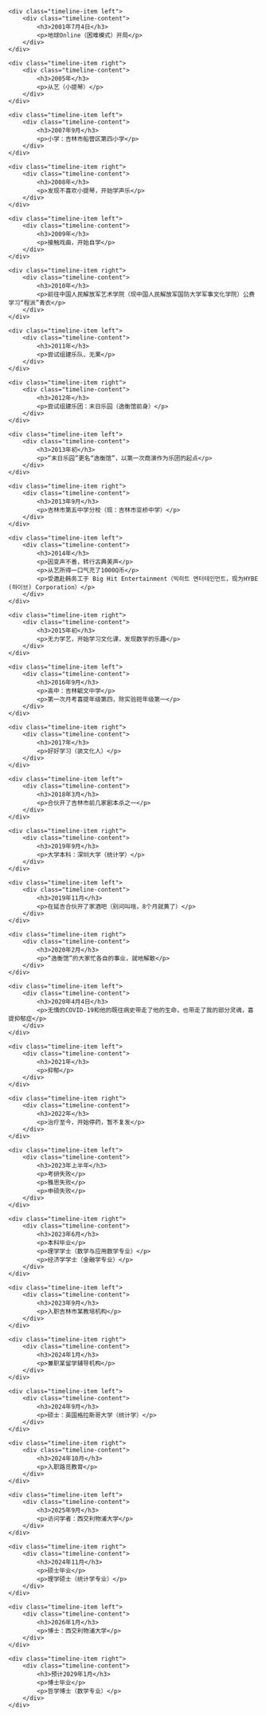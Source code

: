 <!-- <!DOCTYPE html> -->
<html>
<head>
<style>
.timeline {
    position: relative;
    max-width: 1200px;
    margin: 0 auto;
}

<!-- /* 时间轴竖线 */ -->
.timeline::after {
    content: '';
    position: absolute;
    width: 6px;
    background-color:rgb(160, 160, 160);
    top: 0;
    bottom: 0;
    left: 50%;
    margin-left: -3px;
}

<!-- /* 时间轴容器 */ -->
.timeline-item {
    padding: 10px 40px;
    position: relative;
    background-color: inherit;
    width: 50%;
}

<!-- /* 时间轴内容框 */ -->
.timeline-content {
    padding: 20px 30px;
    background-color: white;
    position: relative;
    border-radius: 6px;
    border: 1px solid #ddd;
    box-shadow: 0 2px 4px rgba(0,0,0,0.1);
}

<!-- /* 左侧对齐 */ -->
.left {
    left: 0;
}

<!-- /* 右侧对齐 */ -->
.right {
    left: 50%;
}

<!-- /* 时间轴圆点 */ -->
.timeline-item::after {
    content: '';
    position: absolute;
    width: 25px;
    height: 25px;
    right: -12px;
    background-color: white;
    border: 4px solid #000000;
    top: 15px;
    border-radius: 50%;
    z-index: 1;
}

.right::after {
    left: -12px;
}

<!-- /* 响应式布局 */ -->
@media screen and (max-width: 600px) {
    .timeline::after {
        left: 31px;
    }

    .timeline-item {
        width: 100%;
        padding-left: 70px;
        padding-right: 25px;
    }

    .timeline-item::before {
        left: 60px;
    }

    .left::after, .right::after {
        left: 15px;
    }

    .right {
        left: 0%;
    }
}
</style>
</head>
<body>

<div class="timeline">

    <div class="timeline-item left">
        <div class="timeline-content">
            <h3>2001年7月4日</h3>
            <p>地球Online（困难模式）开局</p>
        </div>
    </div>

    <div class="timeline-item right">
        <div class="timeline-content">
            <h3>2005年</h3>
            <p>从艺（小提琴）</p>
        </div>
    </div>

    <div class="timeline-item left">
        <div class="timeline-content">
            <h3>2007年9月</h3>
            <p>小学：吉林市船营区第四小学</p>
        </div>
    </div>

    <div class="timeline-item right">
        <div class="timeline-content">
            <h3>2008年</h3>
            <p>发现不喜欢小提琴，开始学声乐</p>
        </div>
    </div>

    <div class="timeline-item left">
        <div class="timeline-content">
            <h3>2009年</h3>
            <p>接触戏曲，开始自学</p>
        </div>
    </div>

    <div class="timeline-item right">
        <div class="timeline-content">
            <h3>2010年</h3>
            <p>前往中国人民解放军艺术学院（现中国人民解放军国防大学军事文化学院）公费学习“程派”青衣</p>
        </div>
    </div>

    <div class="timeline-item left">
        <div class="timeline-content">
            <h3>2011年</h3>
            <p>尝试组建乐队，无果</p>
        </div>
    </div>

    <div class="timeline-item right">
        <div class="timeline-content">
            <h3>2012年</h3>
            <p>尝试组建乐团：末日乐园（逸衡馆前身）</p>
        </div>
    </div>

    <div class="timeline-item left">
        <div class="timeline-content">
            <h3>2013年初</h3>
            <p>“末日乐园”更名“逸衡馆”，以第一次商演作为乐团的起点</p>
        </div>
    </div>

    <div class="timeline-item right">
        <div class="timeline-content">
            <h3>2013年9月</h3>
            <p>吉林市第五中学分校（现：吉林市亚桥中学）</p>
        </div>
    </div>

    <div class="timeline-item left">
        <div class="timeline-content">
            <h3>2014年</h3>
            <p>因变声不善，转行古典美声</p>
            <p>从艺所得一口气充了1000Q币</p>
            <p>受邀赴韩务工于 Big Hit Entertainment（빅히트 엔터테인먼트，现为HYBE (하이브) Corporation）</p>
        </div>
    </div>

    <div class="timeline-item right">
        <div class="timeline-content">
            <h3>2015年初</h3>
            <p>无力学艺，开始学习文化课，发现数学的乐趣</p>
        </div>
    </div>

    <div class="timeline-item left">
        <div class="timeline-content">
            <h3>2016年9月</h3>
            <p>高中：吉林毓文中学</p>
            <p>第一次月考喜提年级第四，除实验班年级第一</p>
        </div>
    </div>

    <div class="timeline-item right">
        <div class="timeline-content">
            <h3>2017年</h3>
            <p>好好学习（装文化人）</p>
        </div>
    </div>

    <div class="timeline-item left">
        <div class="timeline-content">
            <h3>2018年3月</h3>
            <p>合伙开了吉林市前几家剧本杀之一</p>
        </div>
    </div>

    <div class="timeline-item right">
        <div class="timeline-content">
            <h3>2019年9月</h3>
            <p>大学本科：深圳大学（统计学）</p>
        </div>
    </div>

    <div class="timeline-item left">
        <div class="timeline-content">
            <h3>2019年11月</h3>
            <p>在延吉合伙开了家酒吧（别问叫啥，8个月就黄了）</p>
        </div>
    </div>

    <div class="timeline-item right">
        <div class="timeline-content">
            <h3>2020年2月</h3>
            <p>“逸衡馆”的大家忙各自的事业，就地解散</p>
        </div>
    </div>

    <div class="timeline-item left">
        <div class="timeline-content">
            <h3>2020年4月4日</h3>
            <p>无情的COVID-19和他的既往病史带走了他的生命，也带走了我的部分灵魂，喜提抑郁症</p>
        </div>
    </div>

    <div class="timeline-item left">
        <div class="timeline-content">
            <h3>2021年</h3>
            <p>抑郁</p>
        </div>
    </div>

    <div class="timeline-item right">
        <div class="timeline-content">
            <h3>2022年</h3>
            <p>治疗至今，开始停药，暂不复发</p>
        </div>
    </div>

    <div class="timeline-item left">
        <div class="timeline-content">
            <h3>2023年上半年</h3>
            <p>考研失败</p>
            <p>雅思失败</p>
            <p>申硕失败</p>
        </div>
    </div>

    <div class="timeline-item right">
        <div class="timeline-content">
            <h3>2023年6月</h3>
            <p>本科毕业</p>
            <p>理学学士（数学与应用数学专业）</p>
            <p>经济学学士（金融学专业）</p>
        </div>
    </div>

    <div class="timeline-item left">
        <div class="timeline-content">
            <h3>2023年9月</h3>
            <p>入职吉林市某教培机构</p>
        </div>
    </div>

    <div class="timeline-item right">
        <div class="timeline-content">
            <h3>2024年1月</h3>
            <p>兼职某留学辅导机构</p>
        </div>
    </div>

    <div class="timeline-item left">
        <div class="timeline-content">
            <h3>2024年9月</h3>
            <p>硕士：英国格拉斯哥大学（统计学）</p>
        </div>
    </div>

    <div class="timeline-item right">
        <div class="timeline-content">
            <h3>2024年10月</h3>
            <p>入职路觅教育</p>
        </div>
    </div>

    <div class="timeline-item left">
        <div class="timeline-content">
            <h3>2025年9月</h3>
            <p>访问学者：西交利物浦大学</p>
        </div>
    </div>

    <div class="timeline-item right">
        <div class="timeline-content">
            <h3>2024年11月</h3>
            <p>硕士毕业</p>
            <p>理学硕士（统计学专业）</p>
        </div>
    </div>

    <div class="timeline-item left">
        <div class="timeline-content">
            <h3>2026年1月</h3>
            <p>博士：西交利物浦大学</p>
        </div>
    </div>

    <div class="timeline-item right">
        <div class="timeline-content">
            <h3>预计2029年1月</h3>
            <p>博士毕业</p>
            <p>哲学博士（数学专业）</p>
        </div>
    </div>
    
</div>

</body>
</html>
